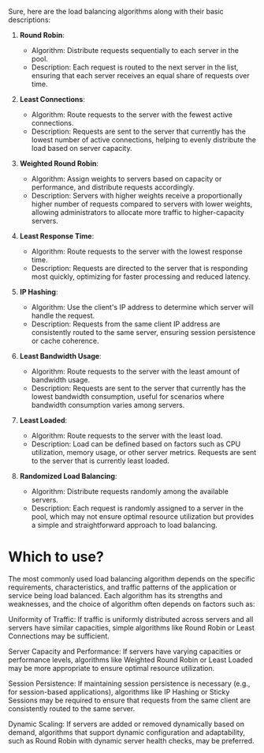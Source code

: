 Sure, here are the load balancing algorithms along with their basic descriptions:

1. **Round Robin**:
   - Algorithm: Distribute requests sequentially to each server in the pool.
   - Description: Each request is routed to the next server in the list, ensuring that each server receives an equal share of requests over time.

2. **Least Connections**:
   - Algorithm: Route requests to the server with the fewest active connections.
   - Description: Requests are sent to the server that currently has the lowest number of active connections, helping to evenly distribute the load based on server capacity.

3. **Weighted Round Robin**:
   - Algorithm: Assign weights to servers based on capacity or performance, and distribute requests accordingly.
   - Description: Servers with higher weights receive a proportionally higher number of requests compared to servers with lower weights, allowing administrators to allocate more traffic to higher-capacity servers.

4. **Least Response Time**:
   - Algorithm: Route requests to the server with the lowest response time.
   - Description: Requests are directed to the server that is responding most quickly, optimizing for faster processing and reduced latency.

5. **IP Hashing**:
   - Algorithm: Use the client's IP address to determine which server will handle the request.
   - Description: Requests from the same client IP address are consistently routed to the same server, ensuring session persistence or cache coherence.

6. **Least Bandwidth Usage**:
   - Algorithm: Route requests to the server with the least amount of bandwidth usage.
   - Description: Requests are sent to the server that currently has the lowest bandwidth consumption, useful for scenarios where bandwidth consumption varies among servers.

7. **Least Loaded**:
   - Algorithm: Route requests to the server with the least load.
   - Description: Load can be defined based on factors such as CPU utilization, memory usage, or other server metrics. Requests are sent to the server that is currently least loaded.

8. **Randomized Load Balancing**:
   - Algorithm: Distribute requests randomly among the available servers.
   - Description: Each request is randomly assigned to a server in the pool, which may not ensure optimal resource utilization but provides a simple and straightforward approach to load balancing.

# Which to use?
The most commonly used load balancing algorithm depends on the specific requirements, characteristics, and traffic patterns of the application or service being load balanced. Each algorithm has its strengths and weaknesses, and the choice of algorithm often depends on factors such as:

Uniformity of Traffic: If traffic is uniformly distributed across servers and all servers have similar capacities, simple algorithms like Round Robin or Least Connections may be sufficient.

Server Capacity and Performance: If servers have varying capacities or performance levels, algorithms like Weighted Round Robin or Least Loaded may be more appropriate to ensure optimal resource utilization.

Session Persistence: If maintaining session persistence is necessary (e.g., for session-based applications), algorithms like IP Hashing or Sticky Sessions may be required to ensure that requests from the same client are consistently routed to the same server.

Dynamic Scaling: If servers are added or removed dynamically based on demand, algorithms that support dynamic configuration and adaptability, such as Round Robin with dynamic server health checks, may be preferred.